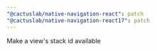```yaml
---
"@cactuslab/native-navigation-react": patch
"@cactuslab/native-navigation-react17": patch
---
```


Make a view's stack id available
